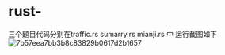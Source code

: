 # rust-
三个题目代码分别在traffic.rs sumarry.rs mianji.rs  中
运行截图如下
![7b57eea7bb3b8c83829b0617d2b1657](https://user-images.githubusercontent.com/63136223/163205560-23fb9279-dc3d-4c0e-8d36-c9615f728404.png)

